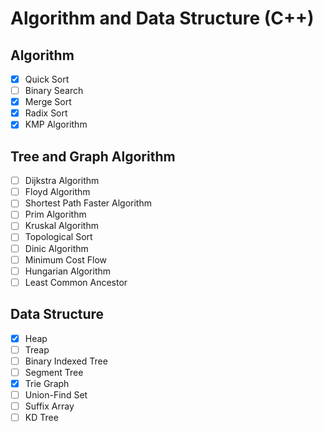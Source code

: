 # Algorithm and Data Structure (C++)
## Algorithm
- [x] Quick Sort
- [ ] Binary Search
- [x] Merge Sort
- [x] Radix Sort
- [x] KMP Algorithm

## Tree and Graph Algorithm
- [ ] Dijkstra Algorithm
- [ ] Floyd Algorithm
- [ ] Shortest Path Faster Algorithm
- [ ] Prim Algorithm
- [ ] Kruskal Algorithm
- [ ] Topological Sort
- [ ] Dinic Algorithm
- [ ] Minimum Cost Flow
- [ ] Hungarian Algorithm
- [ ] Least Common Ancestor

## Data Structure
- [x] Heap
- [ ] Treap
- [ ] Binary Indexed Tree
- [ ] Segment Tree
- [x] Trie Graph
- [ ] Union-Find Set
- [ ] Suffix Array
- [ ] KD Tree
